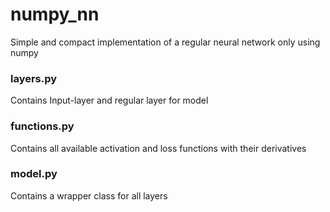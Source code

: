 # numpy_nn
Simple and compact implementation of a regular neural network only using numpy

### layers.py
Contains Input-layer and regular layer for model

### functions.py
Contains all available activation and loss functions with their derivatives

### model.py
Contains a wrapper class for all layers
